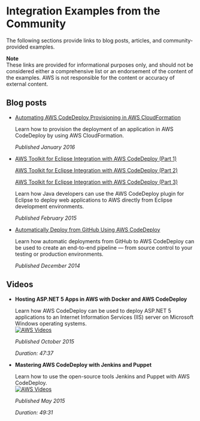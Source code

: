 # Integration Examples from the Community<a name="integrations-community"></a>

The following sections provide links to blog posts, articles, and community\-provided examples\.

**Note**  
These links are provided for informational purposes only, and should not be considered either a comprehensive list or an endorsement of the content of the examples\. AWS is not responsible for the content or accuracy of external content\. 

## Blog posts<a name="integrations-community-blogposts"></a>

+ [Automating AWS CodeDeploy Provisioning in AWS CloudFormation](http://www.stelligent.com/cloud/automating-aws-codedeploy-provisioning-in-cloudformation/)

  Learn how to provision the deployment of an application in AWS CodeDeploy by using AWS CloudFormation\.

  *Published January 2016*

+ [AWS Toolkit for Eclipse Integration with AWS CodeDeploy \(Part 1\)](https://aws.amazon.com/blogs/developer/aws-toolkit-for-eclipse-integration-with-aws-codedeploy-part-1/)

  [AWS Toolkit for Eclipse Integration with AWS CodeDeploy \(Part 2\)](https://aws.amazon.com/blogs/developer/aws-toolkit-for-eclipse-integration-with-aws-codedeploy-part-2/)

  [AWS Toolkit for Eclipse Integration with AWS CodeDeploy \(Part 3\)](https://aws.amazon.com/blogs/developer/aws-toolkit-for-eclipse-integration-with-aws-codedeploy-part-3/)

  Learn how Java developers can use the AWS CodeDeploy plugin for Eclipse to deploy web applications to AWS directly from Eclipse development environments\.

  *Published February 2015*

+ [Automatically Deploy from GitHub Using AWS CodeDeploy](http://aws.amazon.com/blogs/devops/automatically-deploy-from-github-using-aws-codedeploy/)

  Learn how automatic deployments from GitHub to AWS CodeDeploy can be used to create an end\-to\-end pipeline — from source control to your testing or production environments\. 

  *Published December 2014*

## Videos<a name="integrations-community-videos"></a>

+ **Hosting ASP\.NET 5 Apps in AWS with Docker and AWS CodeDeploy**

  Learn how AWS CodeDeploy can be used to deploy ASP\.NET 5 applications to an Internet Information Services \(IIS\) server on Microsoft Windows operating systems\.   
[![AWS Videos](http://img.youtube.com/vi/VWk9UjDmLZw/0.jpg)](http://www.youtube.com/watch?v=VWk9UjDmLZw)

  *Published October 2015*

  *Duration: 47:37*

+ **Mastering AWS CodeDeploy with Jenkins and Puppet**

  Learn how to use the open\-source tools Jenkins and Puppet with AWS CodeDeploy\.  
[![AWS Videos](http://img.youtube.com/vi/ugpfW-avo-c/0.jpg)](http://www.youtube.com/watch?v=ugpfW-avo-c)

  *Published May 2015*

  *Duration: 49:31*